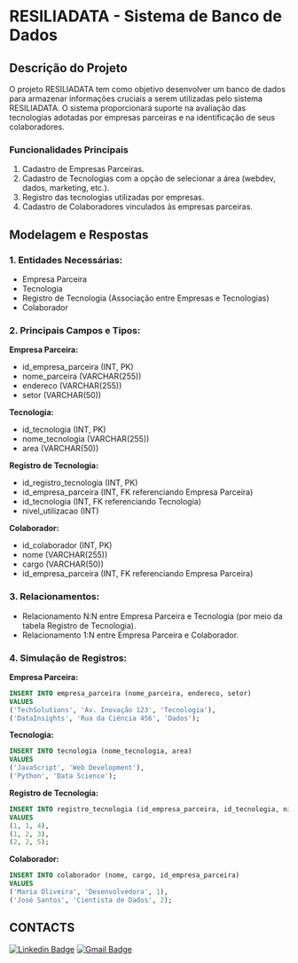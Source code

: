 # RESILIADATA - Sistema de Banco de Dados

## Descrição do Projeto

O projeto RESILIADATA tem como objetivo desenvolver um banco de dados para armazenar informações cruciais a serem utilizadas pelo sistema RESILIADATA. O sistema proporcionará suporte na avaliação das tecnologias adotadas por empresas parceiras e na identificação de seus colaboradores.

### Funcionalidades Principais

1. Cadastro de Empresas Parceiras.
2. Cadastro de Tecnologias com a opção de selecionar a área (webdev, dados, marketing, etc.).
3. Registro das tecnologias utilizadas por empresas.
4. Cadastro de Colaboradores vinculados às empresas parceiras.

## Modelagem e Respostas

### 1. Entidades Necessárias:

- Empresa Parceira
- Tecnologia
- Registro de Tecnologia (Associação entre Empresas e Tecnologias)
- Colaborador

### 2. Principais Campos e Tipos:

**Empresa Parceira:**
- id_empresa_parceira (INT, PK)
- nome_parceira (VARCHAR(255))
- endereco (VARCHAR(255))
- setor (VARCHAR(50))

**Tecnologia:**
- id_tecnologia (INT, PK)
- nome_tecnologia (VARCHAR(255))
- area (VARCHAR(50))

**Registro de Tecnologia:**
- id_registro_tecnologia (INT, PK)
- id_empresa_parceira (INT, FK referenciando Empresa Parceira)
- id_tecnologia (INT, FK referenciando Tecnologia)
- nivel_utilizacao (INT)

**Colaborador:**
- id_colaborador (INT, PK)
- nome (VARCHAR(255))
- cargo (VARCHAR(50))
- id_empresa_parceira (INT, FK referenciando Empresa Parceira)

### 3. Relacionamentos:

- Relacionamento N:N entre Empresa Parceira e Tecnologia (por meio da tabela Registro de Tecnologia).
- Relacionamento 1:N entre Empresa Parceira e Colaborador.

### 4. Simulação de Registros:

**Empresa Parceira:**
```sql
INSERT INTO empresa_parceira (nome_parceira, endereco, setor)
VALUES 
('TechSolutions', 'Av. Inovação 123', 'Tecnologia'),
('DataInsights', 'Rua da Ciência 456', 'Dados');
```

**Tecnologia:**
```sql
INSERT INTO tecnologia (nome_tecnologia, area)
VALUES 
('JavaScript', 'Web Development'),
('Python', 'Data Science');
```

**Registro de Tecnologia:**
```sql
INSERT INTO registro_tecnologia (id_empresa_parceira, id_tecnologia, nivel_utilizacao)
VALUES 
(1, 1, 4),
(1, 2, 3),
(2, 2, 5);
```

**Colaborador:**
```sql
INSERT INTO colaborador (nome, cargo, id_empresa_parceira)
VALUES 
('Maria Oliveira', 'Desenvolvedora', 1),
('José Santos', 'Cientista de Dados', 2);
```


## CONTACTS

[![Linkedin Badge](https://img.shields.io/badge/-Alessandro%20Brito-986DFF?style=flat-square&logo=Linkedin&logoColor=white&link=https://www.linkedin.com/in/alessandro-brito-220ba6266/)](https://www.linkedin.com/in/alessandro-brito-220ba6266/) 
[![Gmail Badge](https://img.shields.io/badge/-Alsantosbrito@gmail.com-986DFF?style=flat-square&logo=Gmail&logoColor=white&link=mailto:alsantosbrito@gmail.com)](mailto:alsantosbrito@gmail.com)

